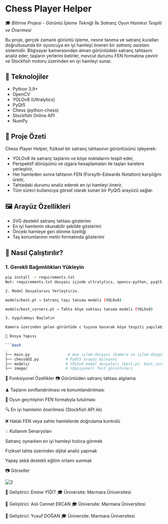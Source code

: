 # Chess Player Helper

🎓 *Bitirme Projesi - Görüntü İşleme Tekniği İle Satranç Oyun Hamlesi Tespiti ve Önermesi*

Bu proje, gerçek zamanlı görüntü işleme, nesne tanıma ve satranç kuralları doğrultusunda bir oyuncuya en iyi hamleyi öneren bir *satranç asistanı* sistemidir. Bilgisayar kamerasından alınan görüntüdeki satranç tahtasını analiz eder, taşların yerlerini belirler, mevcut durumu FEN formatına çevirir ve Stockfish motoru üzerinden en iyi hamleyi sunar.

## 🔧 Teknolojiler

- Python 3.9+
- OpenCV
- YOLOv8 (Ultralytics)
- PyQt5
- Chess (python-chess)
- Stockfish Online API
- NumPy

## 🧠 Proje Özeti

Chess Player Helper, fiziksel bir satranç tahtasının görüntüsünü işleyerek:
- YOLOv8 ile satranç taşlarını ve köşe noktalarını tespit eder,
- Perspektif dönüşümü ve ızgara hesaplamaları ile taşları karelere yerleştirir,
- Her hamleden sonra tahtanın FEN (Forsyth-Edwards Notation) karşılığını üretir,
- Tahtadaki durumu analiz ederek en iyi hamleyi önerir,
- Tüm süreci kullanıcıya görsel olarak sunan bir PyQt5 arayüzü sağlar.

## 🖼 Arayüz Özellikleri

- SVG destekli satranç tahtası gösterimi
- En iyi hamlenin okunabilir şekilde gösterimi
- Önceki hamleye geri dönme özelliği
- Taş konumlarının metin formatında gösterimi

## 🚀 Nasıl Çalıştırılır?

### 1. Gerekli Bağımlılıkları Yükleyin

```bash
pip install -r requirements.txt
Not: requirements.txt dosyası içinde ultralytics, opencv-python, pyqt5, python-chess, requests ve numpy paketleri yer almalıdır.

2. Model Dosyalarını Yerleştirin.

models/best.pt → Satranç taşı tanıma modeli (YOLOv8)

models/best_corners.pt → Tahta köşe noktası tanıma modeli (YOLOv8)

3. Uygulamayı Başlatın

Kamera üzerinden gelen görüntüde c tuşuna basarak köşe tespiti yapılabilir. Ardından sistem otomatik olarak analiz yapar ve hamle önerir. q tuşuyla çıkış yapılır.

📁 Dosya Yapısı

```bash
.
├── main.py                 # Ana işlem dosyası (kamera ve işlem döngüsü)
├── chessGUI.py            # PyQt5 arayüz bileşeni
├── models/                # YOLOv8 model dosyaları (best.pt, best_corners.pt)
├── image/                 # (Opsiyonel) Test görüntüleri
```
🧠 Fonksiyonel Özellikler
📷 Görüntüden satranç tahtası algılama

♟ Taşların sınıflandırılması ve konumlandırılması

🔁 Oyun geçmişinin FEN formatıyla tutulması

🔍 En iyi hamlenin önerilmesi (Stockfish API ile)

❌ Hatalı FEN veya sahte hamlelerde doğrulama kontrolü

💡 Kullanım Senaryoları

Satranç oynarken en iyi hamleyi hızlıca görmek

Fiziksel tahta üzerinden dijital analiz yapmak

Yapay zekâ destekli eğitim ortamı sunmak

📷 Görseller 

![2](https://github.com/user-attachments/assets/7914d38f-4c9a-4e66-9605-97bd087f7689)


📌 Geliştirici: Emine YİĞİT
🎓 Üniversite: Marmara Üniversitesi 

📌 Geliştirici: Aslı Cennet ERCAN
🎓 Üniversite: Marmara Üniversitesi 

📌 Geliştirici: Yusuf DOĞAN
🎓 Üniversite: Marmara Üniversitesi 
